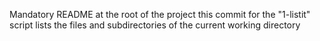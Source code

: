 Mandatory README at the root of the project
this commit for the "1-listit" script lists the files and subdirectories of the current working directory
